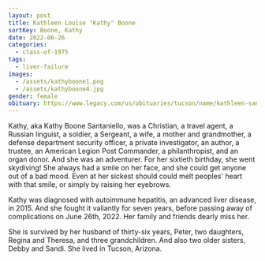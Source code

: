 ```yaml
---
layout: post
title: Kathleen Louise "Kathy" Boone
sortKey: Boone, Kathy
date: 2022-06-26
categories:
  - class-of-1975
tags:
  - liver-failure
images:
  - /assets/kathyboone1.png
  - /assets/kathyboone4.jpg
gender: female
obituary: https://www.legacy.com/us/obituaries/tucson/name/kathleen-santaniello-obituary?id=37091369
---
```

Kathy, aka Kathy Boone Santaniello, was a Christian, a travel agent, a Russian linguist, a soldier, a Sergeant, a wife, a mother and grandmother, a defense department security officer, a private investigator, an author, a trustee, an American Legion Post Commander, a philanthropist, and an organ donor. And she was an adventurer. For her sixtieth birthday, she went skydiving! She always had a smile on her face, and she could get anyone out of a bad mood. Even at her sickest should could melt peoples' heart with that smile, or simply by raising her eyebrows.

Kathy was diagnosed with autoimmune hepatitis, an advanced liver disease, in 2015. And she fought it valiantly for seven years, before passing away of complications on June 26th, 2022. Her family and friends dearly miss her.

She is survived by her husband of thirty-six years, Peter, two daughters, Regina and Theresa, and three grandchildren. And also two older sisters, Debby and Sandi. She lived in Tucson, Arizona.